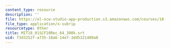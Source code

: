 ```yaml
---
content_type: resource
description: ''
file: https://ol-ocw-studio-app-production.s3.amazonaws.com/courses/18-01sc-single-variable-calculus-fall-2010/f3d3252fa73518a614e73dd5321489a8_MIT18_01SCF10Rec_64_300k.srt
file_type: application/x-subrip
resourcetype: Other
title: MIT18_01SCF10Rec_64_300k.srt
uid: f3d3252f-a735-18a6-14e7-3dd5321489a8
---
```

